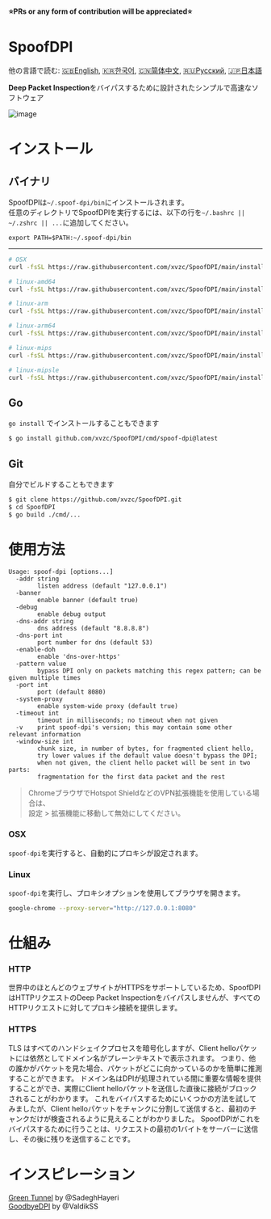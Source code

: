 **⭐PRs or any form of contribution will be appreciated⭐**

# SpoofDPI

他の言語で読む: [🇬🇧English](https://github.com/xvzc/SpoofDPI), [🇰🇷한국어](https://github.com/xvzc/SpoofDPI/blob/main/_docs/README_ko.md), [🇨🇳简体中文](https://github.com/xvzc/SpoofDPI/blob/main/_docs/README_zh-cn.md), [🇷🇺Русский](https://github.com/xvzc/SpoofDPI/blob/main/_docs/README_ru.md), [🇯🇵日本語](https://github.com/xvzc/SpoofDPI/blob/main/_docs/README_ja.md)

**Deep Packet Inspection**をバイパスするために設計されたシンプルで高速なソフトウェア  
  
![image](https://user-images.githubusercontent.com/45588457/148035986-8b0076cc-fefb-48a1-9939-a8d9ab1d6322.png)

# インストール
## バイナリ
SpoofDPIは`~/.spoof-dpi/bin`にインストールされます。  
任意のディレクトリでSpoofDPIを実行するには、以下の行を`~/.bashrc || ~/.zshrc || ...`に追加してください。
```
export PATH=$PATH:~/.spoof-dpi/bin
```
---
```bash
# OSX
curl -fsSL https://raw.githubusercontent.com/xvzc/SpoofDPI/main/install.sh | bash -s darwin-amd64

# linux-amd64
curl -fsSL https://raw.githubusercontent.com/xvzc/SpoofDPI/main/install.sh | bash -s linux-amd64

# linux-arm
curl -fsSL https://raw.githubusercontent.com/xvzc/SpoofDPI/main/install.sh | bash -s linux-arm

# linux-arm64
curl -fsSL https://raw.githubusercontent.com/xvzc/SpoofDPI/main/install.sh | bash -s linux-arm64

# linux-mips
curl -fsSL https://raw.githubusercontent.com/xvzc/SpoofDPI/main/install.sh | bash -s linux-mips

# linux-mipsle
curl -fsSL https://raw.githubusercontent.com/xvzc/SpoofDPI/main/install.sh | bash -s linux-mipsle
```


## Go
`go install` でインストールすることもできます  
```bash
$ go install github.com/xvzc/SpoofDPI/cmd/spoof-dpi@latest
```

## Git
自分でビルドすることもできます  
```bash
$ git clone https://github.com/xvzc/SpoofDPI.git
$ cd SpoofDPI
$ go build ./cmd/...
```

# 使用方法
```
Usage: spoof-dpi [options...]
  -addr string
        listen address (default "127.0.0.1")
  -banner
        enable banner (default true)
  -debug
        enable debug output
  -dns-addr string
        dns address (default "8.8.8.8")
  -dns-port int
        port number for dns (default 53)
  -enable-doh
        enable 'dns-over-https'
  -pattern value
        bypass DPI only on packets matching this regex pattern; can be given multiple times
  -port int
        port (default 8080)
  -system-proxy
        enable system-wide proxy (default true)
  -timeout int
        timeout in milliseconds; no timeout when not given
  -v    print spoof-dpi's version; this may contain some other relevant information
  -window-size int
        chunk size, in number of bytes, for fragmented client hello,
        try lower values if the default value doesn't bypass the DPI;
        when not given, the client hello packet will be sent in two parts:
        fragmentation for the first data packet and the rest
```
> ChromeブラウザでHotspot ShieldなどのVPN拡張機能を使用している場合は、  
  設定 > 拡張機能に移動して無効にしてください。

### OSX
`spoof-dpi`を実行すると、自動的にプロキシが設定されます。

### Linux
`spoof-dpi`を実行し、プロキシオプションを使用してブラウザを開きます。  
```bash
google-chrome --proxy-server="http://127.0.0.1:8080"
```

# 仕組み
### HTTP
世界中のほとんどのウェブサイトがHTTPSをサポートしているため、SpoofDPIはHTTPリクエストのDeep Packet Inspectionをバイパスしませんが、すべてのHTTPリクエストに対してプロキシ接続を提供します。

### HTTPS
TLS はすべてのハンドシェイクプロセスを暗号化しますが、Client helloパケットには依然としてドメイン名がプレーンテキストで表示されます。 
つまり、他の誰かがパケットを見た場合、パケットがどこに向かっているのかを簡単に推測することができます。 
ドメイン名はDPIが処理されている間に重要な情報を提供することができ、実際にClient helloパケットを送信した直後に接続がブロックされることがわかります。
これをバイパスするためにいくつかの方法を試してみましたが、Client helloパケットをチャンクに分割して送信すると、最初のチャンクだけが検査されるように見えることがわかりました。 
SpoofDPIがこれをバイパスするために行うことは、リクエストの最初の1バイトをサーバーに送信し、その後に残りを送信することです。

# インスピレーション
[Green Tunnel](https://github.com/SadeghHayeri/GreenTunnel) by @SadeghHayeri  
[GoodbyeDPI](https://github.com/ValdikSS/GoodbyeDPI) by @ValdikSS
